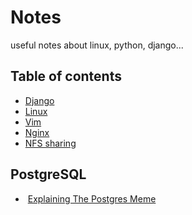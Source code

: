 # Notes
useful notes about linux, python, django...

## Table of contents

* [Django](django.md)
* [Linux](linux.md)
* [Vim](vim.md)
* [Nginx](nginx.md)
* [NFS sharing](nfs.md)

## PostgreSQL

*  [Explaining The Postgres Meme](https://avestura.dev/blog/explaining-the-postgres-meme)
